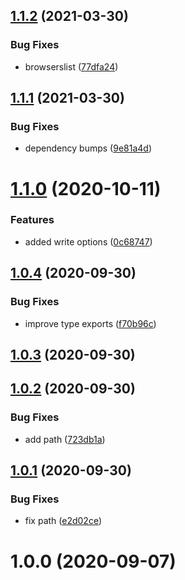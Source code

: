 ## [1.1.2](https://github.com/bconnorwhite/write-md-safe/compare/v1.1.1...v1.1.2) (2021-03-30)


### Bug Fixes

* browserslist ([77dfa24](https://github.com/bconnorwhite/write-md-safe/commit/77dfa24cb0b4e3f81c42112899ef200ebe643cd6))



## [1.1.1](https://github.com/bconnorwhite/write-md-safe/compare/v1.1.0...v1.1.1) (2021-03-30)


### Bug Fixes

* dependency bumps ([9e81a4d](https://github.com/bconnorwhite/write-md-safe/commit/9e81a4d6e53ef9df7bcca3b52413a4ad516ed90e))



# [1.1.0](https://github.com/bconnorwhite/write-md-safe/compare/v1.0.4...v1.1.0) (2020-10-11)


### Features

* added write options ([0c68747](https://github.com/bconnorwhite/write-md-safe/commit/0c6874725ebb5e1c5e375a8f811a3c71e8ffaece))



## [1.0.4](https://github.com/bconnorwhite/write-md-safe/compare/v1.0.3...v1.0.4) (2020-09-30)


### Bug Fixes

* improve type exports ([f70b96c](https://github.com/bconnorwhite/write-md-safe/commit/f70b96cfd7595e4e43f06aa966a6f99e3c85fe43))



## [1.0.3](https://github.com/bconnorwhite/write-md-safe/compare/v1.0.2...v1.0.3) (2020-09-30)



## [1.0.2](https://github.com/bconnorwhite/write-md-safe/compare/v1.0.1...v1.0.2) (2020-09-30)


### Bug Fixes

* add path ([723db1a](https://github.com/bconnorwhite/write-md-safe/commit/723db1ae3e5d5870391d922f62f79691e8c124e9))



## [1.0.1](https://github.com/bconnorwhite/write-md-safe/compare/v1.0.0...v1.0.1) (2020-09-30)


### Bug Fixes

* fix path ([e2d02ce](https://github.com/bconnorwhite/write-md-safe/commit/e2d02ceb47be29fb987f0e9c22f0268477c31f91))



# 1.0.0 (2020-09-07)



